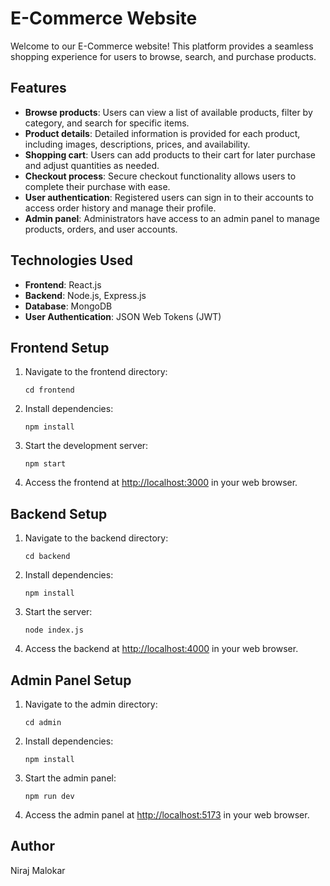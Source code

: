 # E-Commerce Website

Welcome to our E-Commerce website! This platform provides a seamless shopping experience for users to browse, search, and purchase products.

## Features

- **Browse products**: Users can view a list of available products, filter by category, and search for specific items.
- **Product details**: Detailed information is provided for each product, including images, descriptions, prices, and availability.
- **Shopping cart**: Users can add products to their cart for later purchase and adjust quantities as needed.
- **Checkout process**: Secure checkout functionality allows users to complete their purchase with ease.
- **User authentication**: Registered users can sign in to their accounts to access order history and manage their profile.
- **Admin panel**: Administrators have access to an admin panel to manage products, orders, and user accounts.

## Technologies Used

- **Frontend**: React.js
- **Backend**: Node.js, Express.js
- **Database**: MongoDB
- **User Authentication**: JSON Web Tokens (JWT)

## Frontend Setup

1. Navigate to the frontend directory:
    ```
    cd frontend
    ```
2. Install dependencies:
    ```
    npm install
    ```
3. Start the development server:
    ```
    npm start
    ```
4. Access the frontend at [http://localhost:3000](http://localhost:3000) in your web browser.

## Backend Setup

1. Navigate to the backend directory:
    ```
    cd backend
    ```
2. Install dependencies:
    ```
    npm install
    ```
3. Start the server:
    ```
    node index.js
    ```
4. Access the backend at [http://localhost:4000](http://localhost:4000) in your web browser.

## Admin Panel Setup

1. Navigate to the admin directory:
    ```
    cd admin
    ```
2. Install dependencies:
    ```
    npm install
    ```
3. Start the admin panel:
    ```
    npm run dev
    ```
4. Access the admin panel at [http://localhost:5173](http://localhost:5173) in your web browser.

## Author

Niraj Malokar
